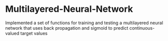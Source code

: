 # Multilayered-Neural-Network
Implemented a set of functions for training and testing a multilayered neural network that uses back propagation and sigmoid to predict continuous-valued target values
